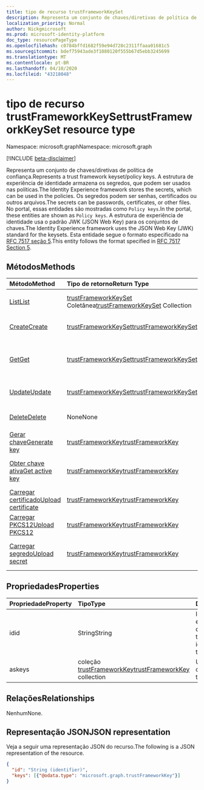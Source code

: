 ```yaml
---
title: tipo de recurso trustFrameworkKeySet
description: Representa um conjunto de chaves/diretivas de política de confiança.
localization_priority: Normal
author: Nickgmicrosoft
ms.prod: microsoft-identity-platform
doc_type: resourcePageType
ms.openlocfilehash: c0784bffd1682f59e94d728c2311ffaaa01681c5
ms.sourcegitcommit: bdef75943ade3f1080120f555b67d5ebb3245699
ms.translationtype: MT
ms.contentlocale: pt-BR
ms.lasthandoff: 04/10/2020
ms.locfileid: "43218048"
---
```

# <a name="trustframeworkkeyset-resource-type"></a><span data-ttu-id="8cadd-103">tipo de recurso trustFrameworkKeySet</span><span class="sxs-lookup"><span data-stu-id="8cadd-103">trustFrameworkKeySet resource type</span></span>

<span data-ttu-id="8cadd-104">Namespace: microsoft.graph</span><span class="sxs-lookup"><span data-stu-id="8cadd-104">Namespace: microsoft.graph</span></span>

[!INCLUDE [beta-disclaimer](../../includes/beta-disclaimer.md)]

<span data-ttu-id="8cadd-105">Representa um conjunto de chaves/diretivas de política de confiança.</span><span class="sxs-lookup"><span data-stu-id="8cadd-105">Represents a trust framework keyset/policy keys.</span></span> <span data-ttu-id="8cadd-106">A estrutura de experiência de identidade armazena os segredos, que podem ser usados nas políticas.</span><span class="sxs-lookup"><span data-stu-id="8cadd-106">The Identity Experience framework stores the secrets, which can be used in the policies.</span></span> <span data-ttu-id="8cadd-107">Os segredos podem ser senhas, certificados ou outros arquivos.</span><span class="sxs-lookup"><span data-stu-id="8cadd-107">The secrets can be passwords, certificates, or other files.</span></span> <span data-ttu-id="8cadd-108">No portal, essas entidades são mostradas como `Policy keys`.</span><span class="sxs-lookup"><span data-stu-id="8cadd-108">In the portal, these entities are shown as `Policy keys`.</span></span> <span data-ttu-id="8cadd-109">A estrutura de experiência de identidade usa o padrão JWK (JSON Web Key) para os conjuntos de chaves.</span><span class="sxs-lookup"><span data-stu-id="8cadd-109">The Identity Experience framework uses the JSON Web Key (JWK) standard for the keysets.</span></span> <span data-ttu-id="8cadd-110">Esta entidade segue o formato especificado na [RFC 7517 seção 5](https://tools.ietf.org/html/rfc7517#section-5).</span><span class="sxs-lookup"><span data-stu-id="8cadd-110">This entity follows the format specified in [RFC 7517 Section 5](https://tools.ietf.org/html/rfc7517#section-5).</span></span>

## <a name="methods"></a><span data-ttu-id="8cadd-111">Métodos</span><span class="sxs-lookup"><span data-stu-id="8cadd-111">Methods</span></span>

| <span data-ttu-id="8cadd-112">Método</span><span class="sxs-lookup"><span data-stu-id="8cadd-112">Method</span></span>       | <span data-ttu-id="8cadd-113">Tipo de retorno</span><span class="sxs-lookup"><span data-stu-id="8cadd-113">Return Type</span></span> | <span data-ttu-id="8cadd-114">Descrição</span><span class="sxs-lookup"><span data-stu-id="8cadd-114">Description</span></span> |
|:-------------|:------------|:------------|
| [<span data-ttu-id="8cadd-115">List</span><span class="sxs-lookup"><span data-stu-id="8cadd-115">List</span></span>](../api/trustframework-list-keysets.md) | <span data-ttu-id="8cadd-116">[trustFrameworkKeySet](trustframeworkkeyset.md) Coletânea</span><span class="sxs-lookup"><span data-stu-id="8cadd-116">[trustFrameworkKeySet](trustframeworkkeyset.md) Collection</span></span> | <span data-ttu-id="8cadd-117">Listar trustFrameworkKeySets.</span><span class="sxs-lookup"><span data-stu-id="8cadd-117">List trustFrameworkKeySets.</span></span> |
| [<span data-ttu-id="8cadd-118">Create</span><span class="sxs-lookup"><span data-stu-id="8cadd-118">Create</span></span>](../api/trustframework-post-keysets.md) | [<span data-ttu-id="8cadd-119">trustFrameworkKeySet</span><span class="sxs-lookup"><span data-stu-id="8cadd-119">trustFrameworkKeySet</span></span>](trustframeworkkeyset.md) | <span data-ttu-id="8cadd-120">Criar trustFrameworkKeySet.</span><span class="sxs-lookup"><span data-stu-id="8cadd-120">Create  trustFrameworkKeySet.</span></span> |
| [<span data-ttu-id="8cadd-121">Get</span><span class="sxs-lookup"><span data-stu-id="8cadd-121">Get</span></span>](../api/trustframeworkkeyset-get.md) | [<span data-ttu-id="8cadd-122">trustFrameworkKeySet</span><span class="sxs-lookup"><span data-stu-id="8cadd-122">trustFrameworkKeySet</span></span>](trustframeworkkeyset.md) | <span data-ttu-id="8cadd-123">Leia as propriedades e os relacionamentos do objeto trustFrameworkKeySet.</span><span class="sxs-lookup"><span data-stu-id="8cadd-123">Read properties and relationships of trustFrameworkKeySet object.</span></span> |
| [<span data-ttu-id="8cadd-124">Update</span><span class="sxs-lookup"><span data-stu-id="8cadd-124">Update</span></span>](../api/trustframeworkkeyset-update.md) | [<span data-ttu-id="8cadd-125">trustFrameworkKeySet</span><span class="sxs-lookup"><span data-stu-id="8cadd-125">trustFrameworkKeySet</span></span>](trustframeworkkeyset.md) | <span data-ttu-id="8cadd-126">Atualize o objeto trustFrameworkKeySet.</span><span class="sxs-lookup"><span data-stu-id="8cadd-126">Update trustFrameworkKeySet object.</span></span> |
| [<span data-ttu-id="8cadd-127">Delete</span><span class="sxs-lookup"><span data-stu-id="8cadd-127">Delete</span></span>](../api/trustframeworkkeyset-delete.md) | <span data-ttu-id="8cadd-128">None</span><span class="sxs-lookup"><span data-stu-id="8cadd-128">None</span></span> | <span data-ttu-id="8cadd-129">Exclua o objeto trustFrameworkKeySet.</span><span class="sxs-lookup"><span data-stu-id="8cadd-129">Delete trustFrameworkKeySet object.</span></span> |
|[<span data-ttu-id="8cadd-130">Gerar chave</span><span class="sxs-lookup"><span data-stu-id="8cadd-130">Generate key</span></span>](../api/trustframeworkkeyset-generatekey.md)|[<span data-ttu-id="8cadd-131">trustFrameworkKey</span><span class="sxs-lookup"><span data-stu-id="8cadd-131">trustFrameworkKey</span></span>](trustframeworkkey.md)| <span data-ttu-id="8cadd-132">Gerar uma chave no conjunto de chaves.</span><span class="sxs-lookup"><span data-stu-id="8cadd-132">Generate a key in keyset.</span></span> |
|[<span data-ttu-id="8cadd-133">Obter chave ativa</span><span class="sxs-lookup"><span data-stu-id="8cadd-133">Get active key</span></span>](../api/trustframeworkkeyset-getactivekey.md)|[<span data-ttu-id="8cadd-134">trustFrameworkKey</span><span class="sxs-lookup"><span data-stu-id="8cadd-134">trustFrameworkKey</span></span>](trustframeworkkey.md)| <span data-ttu-id="8cadd-135">Obtém a chave ativa atualmente no conjunto de chaves.</span><span class="sxs-lookup"><span data-stu-id="8cadd-135">Get currently active key in the keyset.</span></span> |
|[<span data-ttu-id="8cadd-136">Carregar certificado</span><span class="sxs-lookup"><span data-stu-id="8cadd-136">Upload certificate</span></span>](../api/trustframeworkkeyset-uploadcertificate.md)|[<span data-ttu-id="8cadd-137">trustFrameworkKey</span><span class="sxs-lookup"><span data-stu-id="8cadd-137">trustFrameworkKey</span></span>](trustframeworkkey.md)| <span data-ttu-id="8cadd-138">Carregar um certificado X. 509.</span><span class="sxs-lookup"><span data-stu-id="8cadd-138">Upload a X.509 certificate.</span></span> |
|[<span data-ttu-id="8cadd-139">Carregar PKCS12</span><span class="sxs-lookup"><span data-stu-id="8cadd-139">Upload PKCS12</span></span>](../api/trustframeworkkeyset-uploadpkcs12.md)|[<span data-ttu-id="8cadd-140">trustFrameworkKey</span><span class="sxs-lookup"><span data-stu-id="8cadd-140">trustFrameworkKey</span></span>](trustframeworkkey.md)| <span data-ttu-id="8cadd-141">Carregar um certificado no formato PKCS12.</span><span class="sxs-lookup"><span data-stu-id="8cadd-141">Upload a PKCS12 format certificate.</span></span> |
|[<span data-ttu-id="8cadd-142">Carregar segredo</span><span class="sxs-lookup"><span data-stu-id="8cadd-142">Upload secret</span></span>](../api/trustframeworkkeyset-uploadsecret.md)|[<span data-ttu-id="8cadd-143">trustFrameworkKey</span><span class="sxs-lookup"><span data-stu-id="8cadd-143">trustFrameworkKey</span></span>](trustframeworkkey.md)| <span data-ttu-id="8cadd-144">Carregar um segredo baseado em cadeia de caracteres.</span><span class="sxs-lookup"><span data-stu-id="8cadd-144">Upload a string based secret.</span></span> |

## <a name="properties"></a><span data-ttu-id="8cadd-145">Propriedades</span><span class="sxs-lookup"><span data-stu-id="8cadd-145">Properties</span></span>

| <span data-ttu-id="8cadd-146">Propriedade</span><span class="sxs-lookup"><span data-stu-id="8cadd-146">Property</span></span>     | <span data-ttu-id="8cadd-147">Tipo</span><span class="sxs-lookup"><span data-stu-id="8cadd-147">Type</span></span>        | <span data-ttu-id="8cadd-148">Descrição</span><span class="sxs-lookup"><span data-stu-id="8cadd-148">Description</span></span> |
|:-------------|:------------|:------------|
|<span data-ttu-id="8cadd-149">id</span><span class="sxs-lookup"><span data-stu-id="8cadd-149">id</span></span>|<span data-ttu-id="8cadd-150">String</span><span class="sxs-lookup"><span data-stu-id="8cadd-150">String</span></span>| <span data-ttu-id="8cadd-151">Identificador exclusivo do conjunto de chaves trustframework</span><span class="sxs-lookup"><span data-stu-id="8cadd-151">Unique identifier of the trustframework keyset</span></span> |
|<span data-ttu-id="8cadd-152">as</span><span class="sxs-lookup"><span data-stu-id="8cadd-152">keys</span></span>|<span data-ttu-id="8cadd-153">coleção [trustFrameworkKey](trustframeworkkey.md)</span><span class="sxs-lookup"><span data-stu-id="8cadd-153">[trustFrameworkKey](trustframeworkkey.md) collection</span></span>| <span data-ttu-id="8cadd-154">Uma coleção das chaves.</span><span class="sxs-lookup"><span data-stu-id="8cadd-154">A collection of the keys.</span></span> |

## <a name="relationships"></a><span data-ttu-id="8cadd-155">Relações</span><span class="sxs-lookup"><span data-stu-id="8cadd-155">Relationships</span></span>

<span data-ttu-id="8cadd-156">Nenhum</span><span class="sxs-lookup"><span data-stu-id="8cadd-156">None.</span></span>

## <a name="json-representation"></a><span data-ttu-id="8cadd-157">Representação JSON</span><span class="sxs-lookup"><span data-stu-id="8cadd-157">JSON representation</span></span>

<span data-ttu-id="8cadd-158">Veja a seguir uma representação JSON do recurso.</span><span class="sxs-lookup"><span data-stu-id="8cadd-158">The following is a JSON representation of the resource.</span></span>

<!-- {
  "blockType": "resource",
  "optionalProperties": [

  ],
  "@odata.type": "microsoft.graph.trustFrameworkKeySet",
  "baseType": "",
  "keyProperty": "id"
}-->

```json
{
  "id": "String (identifier)",
  "keys": [{"@odata.type": "microsoft.graph.trustFrameworkKey"}]
}
```

<!-- uuid: 16cd6b66-4b1a-43a1-adaf-3a886856ed98
2019-02-04 14:57:30 UTC -->
<!-- {
  "type": "#page.annotation",
  "description": "trustFrameworkKeySet resource",
  "keywords": "",
  "section": "documentation",
  "tocPath": ""
}-->
